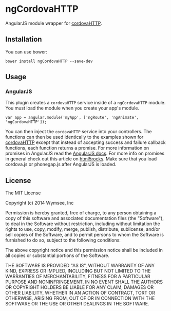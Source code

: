 ngCordovaHTTP
=============

AngularJS module wrapper for [cordovaHTTP](https://github.com/panta/cordova-HTTP).

## Installation

You can use bower:

    bower install ngCordovaHTTP --save-dev

## Usage

### AngularJS

This plugin creates a `cordovaHTTP` service inside of a `ngCordovaHTTP` module.  You must load the module when you create your app's module.

    var app = angular.module('myApp', ['ngRoute', 'ngAnimate', 'ngCordovaHTTP']);
    
You can then inject the `cordovaHTTP` service into your controllers.  The functions can then be used identically to the examples shown for [cordovaHTTP](https://github.com/panta/cordova-HTTP) except that instead of accepting success and failure callback functions, each function returns a promise.  For more information on promises in AngularJS read the [AngularJS docs](http://docs.angularjs.org/api/ng/service/$q).  For more info on promises in general check out this article on [html5rocks](http://www.html5rocks.com/en/tutorials/es6/promises/).  Make sure that you load cordova.js or phonegap.js after AngularJS is loaded.

## License

The MIT License

Copyright (c) 2014 Wymsee, Inc

Permission is hereby granted, free of charge, to any person obtaining a copy of this software and associated documentation files (the "Software"), to deal in the Software without restriction, including without limitation the rights to use, copy, modify, merge, publish, distribute, sublicense, and/or sell copies of the Software, and to permit persons to whom the Software is furnished to do so, subject to the following conditions:

The above copyright notice and this permission notice shall be included in all copies or substantial portions of the Software.

THE SOFTWARE IS PROVIDED "AS IS", WITHOUT WARRANTY OF ANY KIND, EXPRESS OR IMPLIED, INCLUDING BUT NOT LIMITED TO THE WARRANTIES OF MERCHANTABILITY, FITNESS FOR A PARTICULAR PURPOSE AND NONINFRINGEMENT. IN NO EVENT SHALL THE AUTHORS OR COPYRIGHT HOLDERS BE LIABLE FOR ANY CLAIM, DAMAGES OR OTHER LIABILITY, WHETHER IN AN ACTION OF CONTRACT, TORT OR OTHERWISE, ARISING FROM, OUT OF OR IN CONNECTION WITH THE SOFTWARE OR THE USE OR OTHER DEALINGS IN THE SOFTWARE.
